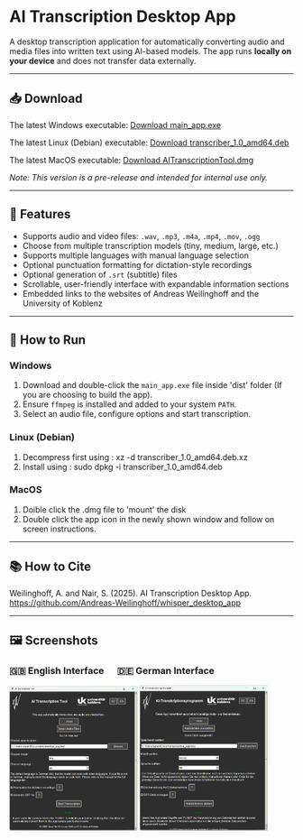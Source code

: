 # AI Transcription Desktop App

A desktop transcription application for automatically converting audio and media files into written text using AI-based models.
The app runs **locally on your device** and does not transfer data externally.

---

## 📥 Download
The latest Windows executable: [Download main_app.exe](https://github.com/Andreas-Weilinghoff/whisper_desktop_app/releases/download/v1.1.0/main_app.exe)

The latest Linux (Debian) executable: [Download transcriber_1.0_amd64.deb](https://drive.google.com/file/d/1n9JbqiXPrNrjd5grHntJNDTpKhiHRUdg/view?usp=drive_link)

The latest MacOS executable: [Download AITranscriptionTool.dmg](https://drive.google.com/file/d/16691lwkThvxivVk8Qnu4JYij2f5phNAB/view?usp=drive_link)

*Note: This version is a pre-release and intended for internal use only.*

---

## 📂 Features

* Supports audio and video files: `.wav`, `.mp3`, `.m4a`, `.mp4`, `.mov`, `.ogg`
* Choose from multiple transcription models (tiny, medium, large, etc.)
* Supports multiple languages with manual language selection
* Optional punctuation formatting for dictation-style recordings
* Optional generation of `.srt` (subtitle) files
* Scrollable, user-friendly interface with expandable information sections
* Embedded links to the websites of Andreas Weilinghoff and the University of Koblenz

---

## 🚀 How to Run

### Windows

1. Download and double-click the `main_app.exe` file inside 'dist' folder (If you are choosing to build the app).
2. Ensure `ffmpeg` is installed and added to your system `PATH`.
3. Select an audio file, configure options and start transcription.

### Linux (Debian)
1. Decompress first using : xz -d transcriber_1.0_amd64.deb.xz
2. Install using : sudo dpkg -i transcriber_1.0_amd64.deb

### MacOS
1. Doible click the .dmg file to 'mount' the disk
2. Double click the app icon in the newly shown window and follow on screen instructions.

---

## 📚 How to Cite

Weilinghoff, A. and Nair, S. (2025). AI Transcription Desktop App. https://github.com/Andreas-Weilinghoff/whisper_desktop_app

---

## 🖼️ Screenshots

<h3>🇬🇧 English Interface &nbsp;&nbsp;&nbsp;&nbsp; 🇩🇪 German Interface</h3>
<p float="left">
  <img src="screenshots/main_interface_en.png" width="45%"/>
  <img src="screenshots/main_interface_de.png" width="45%"/>
</p>


